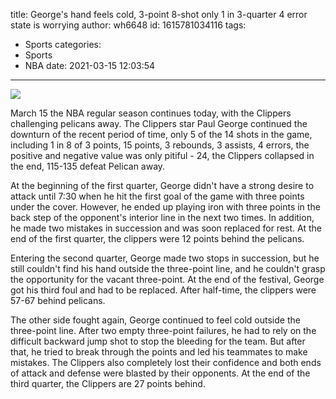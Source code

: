 title: George's hand feels cold, 3-point 8-shot only 1 in 3-quarter 4 error state is worrying
author: wh6648
id: 1615781034116
tags: 
- Sports
categories: 
- Sports
- NBA
date: 2021-03-15 12:03:54
---
![](https://p8.itc.cn/images01/20210315/ef2e25ee40b548cb8783ef18ebd99318.jpeg)


March 15 the NBA regular season continues today, with the Clippers challenging pelicans away. The Clippers star Paul George continued the downturn of the recent period of time, only 5 of the 14 shots in the game, including 1 in 8 of 3 points, 15 points, 3 rebounds, 3 assists, 4 errors, the positive and negative value was only pitiful - 24, the Clippers collapsed in the end, 115-135 defeat Pelican away.

At the beginning of the first quarter, George didn't have a strong desire to attack until 7:30 when he hit the first goal of the game with three points under the cover. However, he ended up playing iron with three points in the back step of the opponent's interior line in the next two times. In addition, he made two mistakes in succession and was soon replaced for rest. At the end of the first quarter, the clippers were 12 points behind the pelicans.

Entering the second quarter, George made two stops in succession, but he still couldn't find his hand outside the three-point line, and he couldn't grasp the opportunity for the vacant three-point. At the end of the festival, George got his third foul and had to be replaced. After half-time, the clippers were 57-67 behind pelicans.

The other side fought again, George continued to feel cold outside the three-point line. After two empty three-point failures, he had to rely on the difficult backward jump shot to stop the bleeding for the team. But after that, he tried to break through the points and led his teammates to make mistakes. The Clippers also completely lost their confidence and both ends of attack and defense were blasted by their opponents. At the end of the third quarter, the Clippers are 27 points behind.

